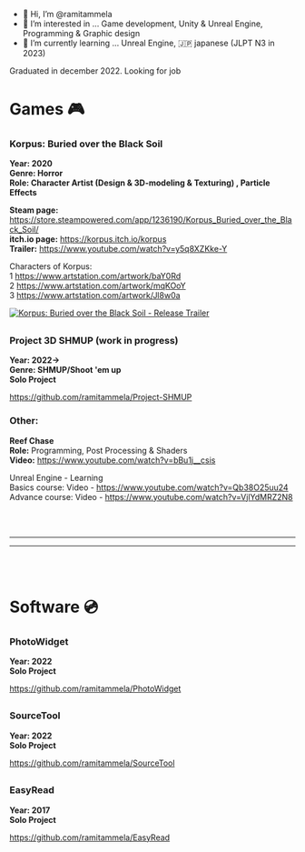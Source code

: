 - 👋 Hi, I’m @ramitammela
- 👀 I’m interested in ... Game development, Unity & Unreal Engine, Programming & Graphic design
- 🌱 I’m currently learning ... Unreal Engine, 🇯🇵 japanese (JLPT N3 in 2023)

Graduated in december 2022. Looking for job

<!---
ramitammela/ramitammela is a ✨ special ✨ repository because its `README.md` (this file) appears on your GitHub profile.
You can click the Preview link to take a look at your changes.
- 💞️ I’m looking to collaborate on ...
- 📫 How to reach me ...
--->


# Games 🎮

### Korpus: Buried over the Black Soil
**Year: 2020  
Genre: Horror  
Role: Character Artist (Design & 3D-modeling & Texturing) , Particle Effects**

**Steam page:** https://store.steampowered.com/app/1236190/Korpus_Buried_over_the_Black_Soil/  
**itch.io page:** https://korpus.itch.io/korpus  
**Trailer:** https://www.youtube.com/watch?v=y5q8XZKke-Y  

Characters of Korpus:  
1 https://www.artstation.com/artwork/baY0Rd  
2 https://www.artstation.com/artwork/mqKOoY  
3 https://www.artstation.com/artwork/Jl8w0a


[![Korpus: Buried over the Black Soil - Release Trailer](https://user-images.githubusercontent.com/33514265/207888379-4041ede5-d0bd-42f8-b58a-cb67bdf42ebd.png)](https://www.youtube.com/watch?v=y5q8XZKke-Y "Korpus: Buried over the Black Soil - Release Trailer")

##

### Project 3D SHMUP (work in progress)
**Year: 2022->  
Genre: SHMUP/Shoot 'em up  
Solo Project**


https://github.com/ramitammela/Project-SHMUP

### Other:
**Reef Chase**  
**Role:** Programming, Post Processing & Shaders  
**Video:** https://www.youtube.com/watch?v=bBu1j__csis  

Unreal Engine - Learning  
Basics course: Video - https://www.youtube.com/watch?v=Qb38O25uu24  
Advance course: Video - https://www.youtube.com/watch?v=VjlYdMRZ2N8


<br/><br/>
***
***
<br/><br/>

# Software 💿

### PhotoWidget
**Year: 2022  
Solo Project**


https://github.com/ramitammela/PhotoWidget

##

### SourceTool
**Year: 2022  
Solo Project**


https://github.com/ramitammela/SourceTool

##

### EasyRead
**Year: 2017  
Solo Project**


https://github.com/ramitammela/EasyRead
